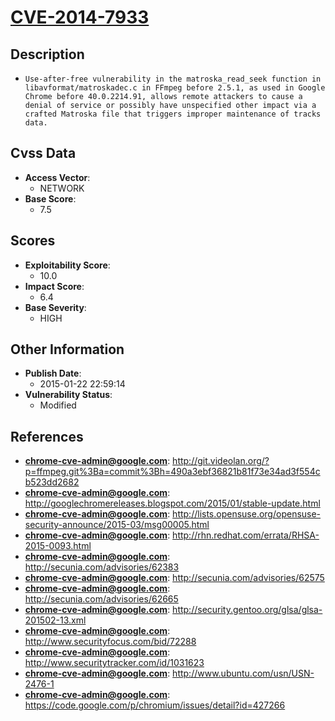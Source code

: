 
# [CVE-2014-7933](https://cve.mitre.org/cgi-bin/cvename.cgi?name=CVE-2014-7933)

## Description

- `Use-after-free vulnerability in the matroska_read_seek function in libavformat/matroskadec.c in FFmpeg before 2.5.1, as used in Google Chrome before 40.0.2214.91, allows remote attackers to cause a denial of service or possibly have unspecified other impact via a crafted Matroska file that triggers improper maintenance of tracks data.`

## Cvss Data

- **Access Vector**:
  - NETWORK
- **Base Score**:
  - 7.5

## Scores

- **Exploitability Score**:
  - 10.0
- **Impact Score**:
  - 6.4
- **Base Severity**:
  - HIGH

## Other Information

- **Publish Date**:
  - 2015-01-22 22:59:14
- **Vulnerability Status**:
  - Modified

## References

- **chrome-cve-admin@google.com**: http://git.videolan.org/?p=ffmpeg.git%3Ba=commit%3Bh=490a3ebf36821b81f73e34ad3f554cb523dd2682
- **chrome-cve-admin@google.com**: http://googlechromereleases.blogspot.com/2015/01/stable-update.html
- **chrome-cve-admin@google.com**: http://lists.opensuse.org/opensuse-security-announce/2015-03/msg00005.html
- **chrome-cve-admin@google.com**: http://rhn.redhat.com/errata/RHSA-2015-0093.html
- **chrome-cve-admin@google.com**: http://secunia.com/advisories/62383
- **chrome-cve-admin@google.com**: http://secunia.com/advisories/62575
- **chrome-cve-admin@google.com**: http://secunia.com/advisories/62665
- **chrome-cve-admin@google.com**: http://security.gentoo.org/glsa/glsa-201502-13.xml
- **chrome-cve-admin@google.com**: http://www.securityfocus.com/bid/72288
- **chrome-cve-admin@google.com**: http://www.securitytracker.com/id/1031623
- **chrome-cve-admin@google.com**: http://www.ubuntu.com/usn/USN-2476-1
- **chrome-cve-admin@google.com**: https://code.google.com/p/chromium/issues/detail?id=427266
